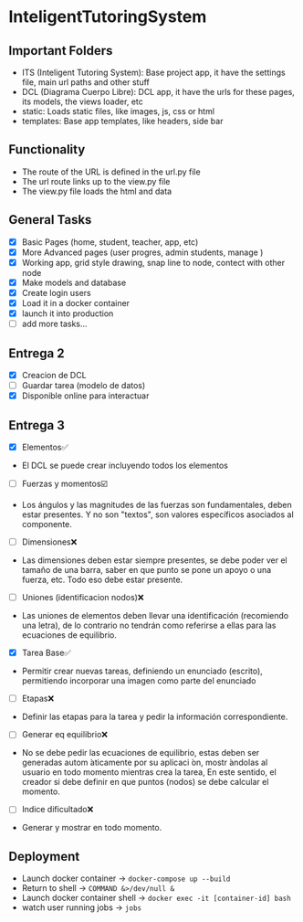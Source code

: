# InteligentTutoringSystem

## Important Folders
- ITS (Inteligent Tutoring System): Base project app, it have the settings file, main url paths and other stuff
- DCL (Diagrama Cuerpo Libre): DCL app, it have the urls for these pages, its models, the views loader, etc
- static: Loads static files, like images, js, css or html
- templates: Base app templates, like headers, side bar

## Functionality
- The route of the URL is defined in the url.py file
- The url route links up to the view.py file
- The view.py file loads the html and data

## General Tasks
- [x] Basic Pages (home, student, teacher, app, etc)
- [x] More Advanced pages (user progres, admin students, manage )
- [x] Working app, grid style drawing, snap line to node, contect with other node
- [x] Make models and database
- [x] Create login users
- [x] Load it in a docker container
- [x] launch it into production
- [ ] add more tasks...

## Entrega 2
- [x] Creacion de DCL
- [ ] Guardar tarea (modelo de datos)
- [x] Disponible online para interactuar

## Entrega 3
- [x] Elementos✅
- El DCL se puede crear incluyendo todos los elementos
- [ ] Fuerzas y momentos☑️
- Los ángulos y las magnitudes de las fuerzas son fundamentales, deben estar presentes. Y no son "textos", son valores específicos asociados al componente.
- [ ] Dimensiones❌
- Las dimensiones deben estar siempre presentes, se debe poder ver el tamaño de una barra, saber en que punto se pone un apoyo o una fuerza, etc. Todo eso debe estar presente.
- [ ] Uniones (identificacion nodos)❌
- Las uniones de elementos deben llevar una identificación (recomiendo una letra), de lo contrario no tendrán como referirse a ellas para las ecuaciones de equilibrio.
- [x] Tarea Base✅
- Permitir crear nuevas tareas, definiendo un enunciado (escrito), permitiendo incorporar una
imagen como parte del enunciado
- [ ] Etapas❌
- Definir las etapas para la tarea y pedir la información correspondiente.
- [ ] Generar eq equilibrio❌
- No se debe pedir las ecuaciones de equilibrio, estas deben ser generadas autom ́aticamente
por su aplicaci ́on, mostr ́andolas al usuario en todo momento mientras crea la tarea, En este
sentido, el creador si debe definir en que puntos (nodos) se debe calcular el momento.
- [ ] Indice dificultado❌
- Generar y mostrar en todo momento.

## Deployment
- Launch docker container -> `docker-compose up --build`
- Return to shell -> `COMMAND &>/dev/null &`
- Launch docker container shell -> `docker exec -it [container-id] bash`
- watch user running jobs -> `jobs`